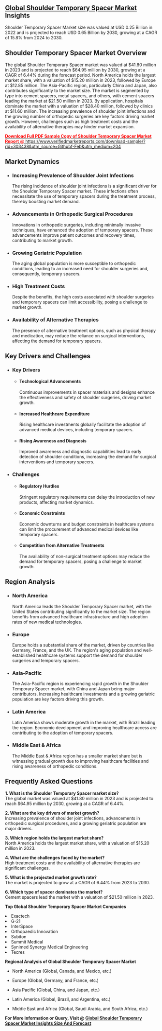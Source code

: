 <h2><a href="https://www.verifiedmarketreports.com/download-sample/?rid=303438&amp;utm_source=Githubf&amp;utm_medium=204" target="_blank">Global Shoulder Temporary Spacer Market</a> Insights</h2><p>Shoulder Temporary Spacer Market size was valued at USD 0.25 Billion in 2022 and is projected to reach USD 0.65 Billion by 2030, growing at a CAGR of 15.8% from 2024 to 2030.</p><p> <h2>Shoulder Temporary Spacer Market Overview</h2> <p>The global Shoulder Temporary Spacer market was valued at $41.80 million in 2023 and is projected to reach $64.95 million by 2030, growing at a CAGR of 6.44% during the forecast period. North America holds the largest market share, with a valuation of $15.20 million in 2023, followed by Europe at $12.85 million. The Asia-Pacific region, particularly China and Japan, also contributes significantly to the market size. The market is segmented by type into cement spacers, metal spacers, and others, with cement spacers leading the market at $21.50 million in 2023. By application, hospitals dominate the market with a valuation of $28.40 million, followed by clinics at $11.60 million. The increasing prevalence of shoulder joint infections and the growing number of orthopedic surgeries are key factors driving market growth. However, challenges such as high treatment costs and the availability of alternative therapies may hinder market expansion. <a href="#"><p><span class=""><span style="color: #ff0000;"><strong>Download Full PDF Sample Copy of Shoulder Temporary Spacer Market Report</strong> @ </span><a href="https://www.verifiedmarketreports.com/download-sample/?rid=303438&amp;utm_source=Githubf-Feb&amp;utm_medium=204" target="_blank">https://www.verifiedmarketreports.com/download-sample/?rid=303438&amp;utm_source=Githubf-Feb&amp;utm_medium=204</a></span></p></a></p> <h2>Market Dynamics</h2> <ul> <li><h3>Increasing Prevalence of Shoulder Joint Infections</h3> <p>The rising incidence of shoulder joint infections is a significant driver for the Shoulder Temporary Spacer market. These infections often necessitate the use of temporary spacers during the treatment process, thereby boosting market demand.</p> </li> <li><h3>Advancements in Orthopedic Surgical Procedures</h3> <p>Innovations in orthopedic surgeries, including minimally invasive techniques, have enhanced the adoption of temporary spacers. These advancements improve patient outcomes and recovery times, contributing to market growth.</p> </li> <li><h3>Growing Geriatric Population</h3> <p>The aging global population is more susceptible to orthopedic conditions, leading to an increased need for shoulder surgeries and, consequently, temporary spacers.</p> </li> <li><h3>High Treatment Costs</h3> <p>Despite the benefits, the high costs associated with shoulder surgeries and temporary spacers can limit accessibility, posing a challenge to market growth.</p> </li> <li><h3>Availability of Alternative Therapies</h3> <p>The presence of alternative treatment options, such as physical therapy and medication, may reduce the reliance on surgical interventions, affecting the demand for temporary spacers.</p> </li> </ul> <h2>Key Drivers and Challenges</h2> <ul> <li><h3>Key Drivers</h3> <ul> <li><h4>Technological Advancements</h4> <p>Continuous improvements in spacer materials and designs enhance the effectiveness and safety of shoulder surgeries, driving market growth.</p> </li> <li><h4>Increased Healthcare Expenditure</h4> <p>Rising healthcare investments globally facilitate the adoption of advanced medical devices, including temporary spacers.</p> </li> <li><h4>Rising Awareness and Diagnosis</h4> <p>Improved awareness and diagnostic capabilities lead to early detection of shoulder conditions, increasing the demand for surgical interventions and temporary spacers.</p> </li> </ul> </li> <li><h3>Challenges</h3> <ul> <li><h4>Regulatory Hurdles</h4> <p>Stringent regulatory requirements can delay the introduction of new products, affecting market dynamics.</p> </li> <li><h4>Economic Constraints</h4> <p>Economic downturns and budget constraints in healthcare systems can limit the procurement of advanced medical devices like temporary spacers.</p> </li> <li><h4>Competition from Alternative Treatments</h4> <p>The availability of non-surgical treatment options may reduce the demand for temporary spacers, posing a challenge to market growth.</p> </li> </ul> </li> </ul> <h2>Region Analysis</h2> <ul> <li><h3>North America</h3> <p>North America leads the Shoulder Temporary Spacer market, with the United States contributing significantly to the market size. The region benefits from advanced healthcare infrastructure and high adoption rates of new medical technologies.</p> </li> <li><h3>Europe</h3> <p>Europe holds a substantial share of the market, driven by countries like Germany, France, and the UK. The region's aging population and well-established healthcare systems support the demand for shoulder surgeries and temporary spacers.</p> </li> <li><h3>Asia-Pacific</h3> <p>The Asia-Pacific region is experiencing rapid growth in the Shoulder Temporary Spacer market, with China and Japan being major contributors. Increasing healthcare investments and a growing geriatric population are key factors driving this growth.</p> </li> <li><h3>Latin America</h3> <p>Latin America shows moderate growth in the market, with Brazil leading the region. Economic development and improving healthcare access are contributing to the adoption of temporary spacers.</p> </li> <li><h3>Middle East & Africa</h3> <p>The Middle East & Africa region has a smaller market share but is witnessing gradual growth due to improving healthcare facilities and rising awareness of orthopedic conditions.</p> </li> </ul> <h2>Frequently Asked Questions</h2> <p><strong>1. What is the Shoulder Temporary Spacer market size?</strong><br> The global market was valued at $41.80 million in 2023 and is projected to reach $64.95 million by 2030, growing at a CAGR of 6.44%. </p> <p><strong>2. What are the key drivers of market growth?</strong><br> Increasing prevalence of shoulder joint infections, advancements in orthopedic surgical procedures, and a growing geriatric population are major drivers. </p> <p><strong>3. Which region holds the largest market share?</strong><br> North America holds the largest market share, with a valuation of $15.20 million in 2023. </p> <p><strong>4. What are the challenges faced by the market?</strong><br> High treatment costs and the availability of alternative therapies are significant challenges. </p> <p><strong>5. What is the projected market growth rate?</strong><br> The market is projected to grow at a CAGR of 6.44% from 2023 to 2030. </p> <p><strong>6. Which type of spacer dominates the market?</strong><br> Cement spacers lead the market with a valuation of $21.50 million in 2023.</p><p><strong>Top Global Shoulder Temporary Spacer Market Companies</strong></p><div data-test-id=""><p><li>Exactech</li><li> G-21</li><li> InterSpace</li><li> Orthopaedic Innovation</li><li> Subiton</li><li> Summit Medical</li><li> Synimed Synergy Medical Engineering</li><li> Tecres</li></p><div><strong>Regional Analysis of&nbsp;Global Shoulder Temporary Spacer Market</strong></div><ul><li dir="ltr"><p dir="ltr">North America&nbsp;(Global, Canada, and Mexico, etc.)</p></li><li dir="ltr"><p dir="ltr">Europe (Global, Germany, and France, etc.)</p></li><li dir="ltr"><p dir="ltr">Asia Pacific&nbsp;(Global, China, and Japan, etc.)</p></li><li dir="ltr"><p dir="ltr">Latin America&nbsp;(Global, Brazil, and Argentina, etc.)</p></li><li dir="ltr">Middle East and Africa&nbsp;(Global, Saudi Arabia, and South Africa, etc.)</li></ul><p><strong>For More Information or Query, Visit @&nbsp;</strong><strong><a href="https://www.verifiedmarketreports.com/product/shoulder-temporary-spacer-market/?utm_source=Githubf&amp;utm_medium=204" target="_blank">Global Shoulder Temporary Spacer Market Insights Size And Forecast</a></strong></p></div>
